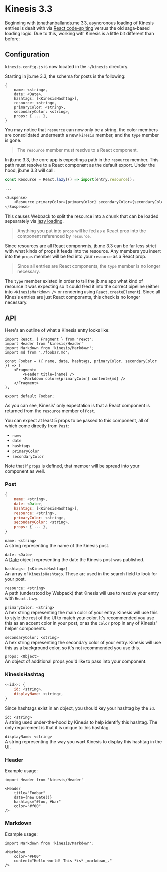 # Kinesis 3.3

Beginning with jonathanballands.me 3.3, asyncronous loading of Kinesis entries
is dealt with via [React code-spliting](https://reactjs.org/docs/code-splitting.html)
versus the old saga-based loading logic. Due to this, working with Kinesis is a little
bit different than before:

## Configuration

`kinesis.config.js` is now located in the `~/kinesis` directory.

Starting in jb.me 3.3, the schema for posts is the following:

```
{
	name: <string>,
	date: <Date>,
	hashtags: [<KinesisHashtag>],
	resource: <string>,
	primaryColor: <string>,
	secondaryColor: <string>,
	props: { ... },
}
```

You may notice that `resource` can now only be a string, the color members are consolidated
underneath a new `kinesis` member, and the `type` member is gone.

> The `resource` member must resolve to a React component.

In jb.me 3.3, the core app is expecting a path in the `resource` member. This path must resolve
to a React component as the default export. Under the hood, jb.me 3.3 will call:

```js
const Resource = React.lazy(() => import(entry.resource));

...

<Suspense>
	<Resource primaryColor={primaryColor} secondaryColor={secondaryColor} {...entry.props} />
</Suspense>
```

This causes Webpack to split the resource into a chunk that can be loaded sepearately via
[lazy loading](https://reactjs.org/docs/code-splitting.html#reactlazy).

> Anything you put into `props` will be fed as a React prop into the component referenced
> by `resource`.

Since resources are all React components, jb.me 3.3 can be far less strict with what kinds of
props it feeds into the resource. Any members you insert into the `props` member will be fed
into your `resource` as a React prop.

> Since all entries are React components, the `type` member is no longer necessary.

The `type` member existed in order to tell the jb.me app what kind of resource it was expecting so
it could feed it into the correct pipeline (either into `<KinesisMarkdown />` or rendering using
`React.createElement`). Since all Kinesis entries are just React components, this check is no
longer necessary.

## API

Here's an outline of what a Kinesis entry looks like:

```JSX
import React, { Fragment } from 'react';
import Header from 'kinesis/Header';
import Markdown from 'kinesis/Markdown';
import md from './foobar.md';

const Foobar = ({ name, date, hashtags, primaryColor, secondaryColor }) => (
	<Fragment>
		<Header title={name} />
		<Markdown color={primaryColor} content={md} />
	</Fragment>
);

export default Foobar;
```

As you can see, Kinesis' only expectation is that a React component is returned from the `resource` member of `Post`.

You can expect at least 5 props to be passed to this component, all of which come directly from `Post`:

- `name`
- `date`
- `hashtags`
- `primaryColor`
- `secondaryColor`

Note that if `props` is defined, that member will be spread into your component as well.

### Post

```js
{
	name: <string>,
	date: <Date>,
	hashtags: [<KinesisHashtag>],
	resource: <string>,
	primaryColor: <string>,
	secondaryColor: <string>,
	props: { ... },
}
```

`name: <string>`  
A string representing the name of the Kinesis post.

`date: <Date>`  
A [Date](https://developer.mozilla.org/en-US/docs/Web/JavaScript/Reference/Global_Objects/Date) object
representing the date the Kinesis post was published.

`hashtags: [<KinesisHashtag>]`  
An array of `KinesisHashtag`s. These are used in the search field to look for your post.

`resource: <string>`  
A path (understood by Webpack) that Kinesis will use to resolve your entry with `React.lazy`.

`primaryColor: <string>`  
A hex string representing the main color of your entry. Kinesis will use this to style the rest of the UI to
match your color. It's recommended you use this as an accent color in your post, or as the `color` prop
in any of Kinesis' helper components.

`secondaryColor: <string>`  
A hex string representing the secondary color of your entry. Kinesis will use this as a background color,
so it's not recommended you use this.

`props: <Object>`  
An object of additional props you'd like to pass into your component.

### KinesisHashtag

```js
<<id>>: {
	id: <string>,
	displayName: <string>,
}
```

Since hashtags exist in an object, you should key your hashtag by the `id`.

`id: <string>`  
A string used under-the-hood by Kinesis to help identify this hashtag. The only requirement is that it is unique to this hashtag.

`displayName: <string>`  
A string representing the way you want Kinesis to display this hashtag in the UI.  

### Header

Example usage:

```JSX
import Header from 'kinesis/Header';

<Header
	title="Foobar"
	date={new Date()}
	hashtags="#foo, #bar"
	color="#f00"
/>
```

### Markdown

Example usage:

```JSX
import Markdown from 'kinesis/Markdown';

<Markdown
	color="#F00"
	content="Hello world! This *is* _markdown_."
/>
```

